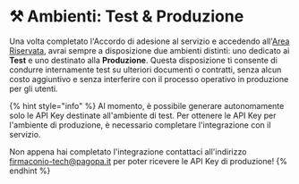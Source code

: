 # ⚒ Ambienti: Test & Produzione

Una volta completato l'Accordo di adesione al servizio e accedendo all'[Area Riservata](https://selfcare.pagopa.it/auth/login?onSuccess=dashboard), avrai sempre a disposizione due ambienti distinti: uno dedicato ai **Test** e uno destinato alla **Produzione**. Questa disposizione ti consente di condurre internamente test su ulteriori documenti o contratti, senza alcun costo aggiuntivo e senza interferire con il processo operativo in produzione per gli utenti.

{% hint style="info" %}
Al momento, è possibile generare autonomamente solo le API Key destinate all'ambiente di test. Per ottenere le API Key per l'ambiente di produzione, è necessario completare l'integrazione con il servizio.&#x20;

Non appena hai completato l'integrazione contattaci all'indirizzo \
firmaconio-tech@pagopa.it per poter ricevere le API Key di produzione!&#x20;
{% endhint %}
